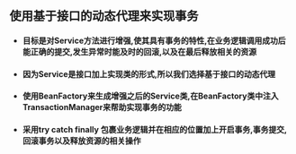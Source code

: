 ## **使用基于接口的动态代理来实现事务**

+ #### 目标是对Service方法进行增强,使其具有事务的特性,在业务逻辑调用成功后能正确的提交,发生异常时能及时的回滚,以及在最后释放相关的资源

+ #### 因为Service是接口加上实现类的形式,所以我们选择基于接口的动态代理

+ #### 使用BeanFactory来生成增强之后的Service类,在BeanFactory类中注入TransactionManager来帮助实现事务的功能

+ #### 采用try catch finally 包裹业务逻辑并在相应的位置加上开启事务,事务提交,回滚事务以及释放资源的相关操作

  